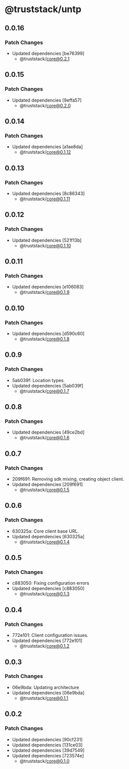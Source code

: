 # @truststack/untp

## 0.0.16

### Patch Changes

- Updated dependencies [be76399]
  - @truststack/core@0.2.1

## 0.0.15

### Patch Changes

- Updated dependencies [9effa57]
  - @truststack/core@0.2.0

## 0.0.14

### Patch Changes

- Updated dependencies [a1ae8da]
  - @truststack/core@0.1.12

## 0.0.13

### Patch Changes

- Updated dependencies [8c86343]
  - @truststack/core@0.1.11

## 0.0.12

### Patch Changes

- Updated dependencies [521f13b]
  - @truststack/core@0.1.10

## 0.0.11

### Patch Changes

- Updated dependencies [e106083]
  - @truststack/core@0.1.9

## 0.0.10

### Patch Changes

- Updated dependencies [d590c60]
  - @truststack/core@0.1.8

## 0.0.9

### Patch Changes

- 5ab039f: Location types.
- Updated dependencies [5ab039f]
  - @truststack/core@0.1.7

## 0.0.8

### Patch Changes

- Updated dependencies [49ce2bd]
  - @truststack/core@0.1.6

## 0.0.7

### Patch Changes

- 209f691: Removing sdk mixing, creating object client.
- Updated dependencies [209f691]
  - @truststack/core@0.1.5

## 0.0.6

### Patch Changes

- 630325a: Core client base URL.
- Updated dependencies [630325a]
  - @truststack/core@0.1.4

## 0.0.5

### Patch Changes

- c883050: Fixing configuration errors
- Updated dependencies [c883050]
  - @truststack/core@0.1.3

## 0.0.4

### Patch Changes

- 772e101: Client configuration issues.
- Updated dependencies [772e101]
  - @truststack/core@0.1.2

## 0.0.3

### Patch Changes

- 06e9bda: Updating architecture
- Updated dependencies [06e9bda]
  - @truststack/core@0.1.1

## 0.0.2

### Patch Changes

- Updated dependencies [90cf231]
- Updated dependencies [131ce03]
- Updated dependencies [39d7549]
- Updated dependencies [723574e]
  - @truststack/core@0.1.0
